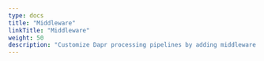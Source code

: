 ```yaml
---
type: docs
title: "Middleware"
linkTitle: "Middleware"
weight: 50
description: "Customize Dapr processing pipelines by adding middleware components"
---
```


